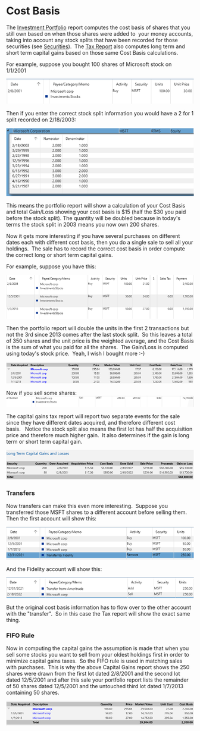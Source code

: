 # Cost Basis

The [Investment Portfolio](../Reports/InvestmentPortfolio.md) report computes the cost basis of shares that you still own based on when those shares were added to  your money accounts, taking into account any stock splits that have been recorded for those securities (see [Securities](../Basics/Securities.md)).  The [Tax Report](../Reports/TaxReport.md) also computes long term and short term capital gains based on those same Cost Basis calculations.

For example, suppose you bought 100 shares of Microsoft stock on  1/1/2001

![](../Images/Cost%20Basis.png)

Then if you enter the correct stock split information you would have a 2 for 1 split recorded on 2/18/2003:

![](../Images/Cost%20Basis1.png)

This means the portfolio report will show a calculation of your Cost Basis and total Gain/Loss showing your cost basis is $15 (half the $30 you paid before the stock split). The quantity will be doubled because in today's terms the stock split in 2003 means you now own 200 shares. 

Now it gets more interesting if you have several purchases on different dates each with different cost basis, then you do a single sale to sell all your holdings.  The sale has to record the correct cost basis in order compute the correct long or short term capital gains.

For example, suppose you have this:

![](../Images/Cost%20Basis2.png)

Then the portfolio report will double the units in the first 2 transactions but not the 3rd since 2013 comes after the last stock split.  So this leaves a total of 350 shares and the unit price is the weighted average, and the Cost Basis is the sum of what you paid for all the shares.  The Gain/Loss is computed using today's stock price.  Yeah, I wish I bought more :-)

![](../Images/Cost%20Basis3.png)

Now if you sell some shares:
![](../Images/Cost%20Basis4.png)

The capital gains tax report will report two separate events for the sale since they have different dates acquired, and therefore different cost basis.   Notice the stock split also means the first lot has half the acquisition price and therefore much higher gain.  It also determines if the gain is long term or short term capital gain.

![](../Images/Cost%20Basis5.png)

### Transfers

Now transfers can make this even more interesting.  Suppose you transferred those MSFT shares to a different account before selling them.  Then the first account will show this:

![](../Images/Cost%20Basis6.png)

And the Fidelity account will show this:

![](../Images/Cost%20Basis7.png)

But the original cost basis information has to flow over to the other account with the "transfer".  So in this case the Tax report will show the exact same thing.

### FIFO Rule

Now in computing the capital gains the assumption is made that when you sell some stocks you want to sell from your oldest holdings first in order to minimize capital gains taxes.  So the FIFO rule is used in matching sales with purchases.  This is why the above Capital Gains report shows the 250 shares were drawn from the first lot dated 2/8/2001 and the second lot dated 12/5/2001 and after this sale your portfolio report lists the remainder of 50 shares dated 12/5/2001 and the untouched third lot dated 1/7/2013 containing 50 shares.

![](../Images/Cost%20Basis8.png)







